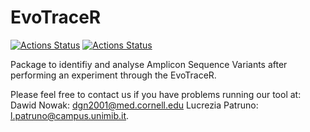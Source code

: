 EvoTraceR
================

[![Actions Status](https://github.com/Nowak-Lab/EvoTraceR/workflows/check-master/badge.svg)](https://github.com/Nowak-Lab/EvoTraceR/actions?query=workflow%3Acheck-master)
[![Actions Status](https://github.com/Nowak-Lab/EvoTraceR/workflows/check-development/badge.svg)](https://github.com/Nowak-Lab/EvoTraceR/actions?query=workflow%3Acheck-development)

Package to identifiy and analyse Amplicon Sequence Variants after performing an experiment through the EvoTraceR.

Please feel free to contact us if you have problems running our tool at:
Dawid Nowak: dgn2001@med.cornell.edu
Lucrezia Patruno: l.patruno@campus.unimib.it.

